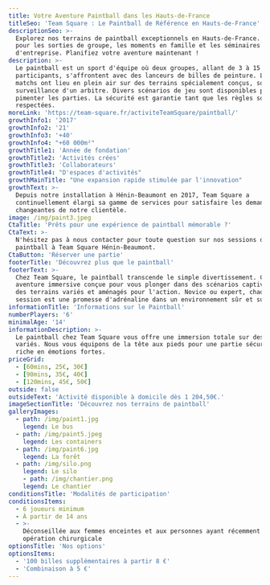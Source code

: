 ```yaml
---
title: Votre Aventure Paintball dans les Hauts-de-France
titleSeo: 'Team Square : Le Paintball de Référence en Hauts-de-France'
descriptionSeo: >-
  Explorez nos terrains de paintball exceptionnels en Hauts-de-France. Parfait
  pour les sorties de groupe, les moments en famille et les séminaires
  d'entreprise. Planifiez votre aventure maintenant !
description: >-
  Le paintball est un sport d'équipe où deux groupes, allant de 3 à 15
  participants, s'affrontent avec des lanceurs de billes de peinture. Les
  matchs ont lieu en plein air sur des terrains spécialement conçus, sous la
  surveillance d'un arbitre. Divers scénarios de jeu sont disponibles pour
  pimenter les parties. La sécurité est garantie tant que les règles sont
  respectées.
moreLink: 'https://team-square.fr/activiteTeamSquare/paintball/'
growthInfo1: '2017'
growthInfo2: '21'
growthInfo3: '+40'
growthInfo4: "+60 000m²"
growthTitle1: 'Année de fondation'
growthTitle2: 'Activités crées'
growthTitle3: 'Collaborateurs'
growthTitle4: "D'espaces d'activités"
growthMainTitle: "Une expansion rapide stimulée par l'innovation"
growthText: >-
  Depuis notre installation à Hénin-Beaumont en 2017, Team Square a
  continuellement élargi sa gamme de services pour satisfaire les demandes
  changeantes de notre clientèle.
image: /img/paint3.jpeg
CtaTitle: 'Prêts pour une expérience de paintball mémorable ?'
CtaText: >-
  N'hésitez pas à nous contacter pour toute question sur nos sessions de
  paintball à Team Square Hénin-Beaumont.
CtaButton: 'Réserver une partie'
footerTitle: 'Découvrez plus que le paintball'
footerText: >-
  Chez Team Square, le paintball transcende le simple divertissement. C'est une
  aventure immersive conçue pour vous plonger dans des scénarios captivants sur
  des terrains variés et aménagés pour l'action. Novice ou expert, chaque
  session est une promesse d'adrénaline dans un environnement sûr et supervisé.
informationTitle: 'Informations sur le Paintball'
numberPlayers: '6'
minimalAge: '14'
informationDescription: >-
  Le paintball chez Team Square vous offre une immersion totale sur des terrains
  variés. Nous vous équipons de la tête aux pieds pour une partie sécurisée et
  riche en émotions fortes.
priceGrid:
  - [60mins, 25€, 30€]
  - [90mins, 35€, 40€]
  - [120mins, 45€, 50€]
outside: false
outsideText: 'Activité disponible à domicile dès 1 204,50€.'
imageSectionTitle: 'Découvrez nos terrains de paintball'
galleryImages:
  - path: /img/paint1.jpg
    legend: Le bus
  - path: /img/paint5.jpeg
    legend: Les containers
  - path: /img/paint6.jpg
    legend: La forêt
  - path: /img/silo.png
    legend: Le silo
    - path: /img/chantier.png
    legend: Le chantier
conditionsTitle: 'Modalités de participation'
conditionsItems:
  - 6 joueurs minimum
  - À partir de 14 ans
  - >-
    Déconseillée aux femmes enceintes et aux personnes ayant récemment subi une
    opération chirurgicale
optionsTitle: 'Nos options'
optionsItems:
  - '100 billes supplémentaires à partir 8 €'
  - 'Combinaison à 5 €'
---
```



